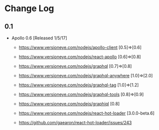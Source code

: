 # Change Log


## 0.1

- Apollo 0.6 [Released 1/5/17]

    - https://www.versioneye.com/nodejs/apollo-client       [0.5]=>[0.6]
    - https://www.versioneye.com/nodejs/react-apollo        [0.6]=>[0.8]
    - https://www.versioneye.com/nodejs/graphql             [0.7]=>[0.8]
    - https://www.versioneye.com/nodejs/graphql-anywhere    [1.0]=>[2.0]
    - https://www.versioneye.com/nodejs/graphql-tag         [1.0]=>[1.2]
    - https://www.versioneye.com/nodejs/graphql-tools       [0.8]=>[0.9]
    - https://www.versioneye.com/nodejs/graphiql            [0.8]

    - https://www.versioneye.com/nodejs/react-hot-loader    [3.0.0-beta.6]
    - https://github.com/gaearon/react-hot-loader/issues/243

